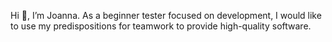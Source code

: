 Hi 👋, I’m Joanna.
As a beginner tester focused on development, I would like to use my predispositions for teamwork to provide high-quality software. 

